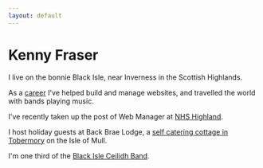 ```yaml
---
layout: default
---
```

# Kenny Fraser
    
I live on the bonnie Black Isle, near Inverness in the Scottish Highlands.

As a [career](/about/) I've helped build and manage websites, and travelled the world with bands playing music. 

I've recently taken up the post of Web Manager at [NHS Highland](https://www.nhshighland.scot.nhs.uk/).
  
I host holiday guests at Back Brae Lodge, a [self catering cottage in Tobermory](https://mull.co/) on the Isle of Mull.

I'm one third of the [Black Isle Ceilidh Band](https://blackisle.band/).